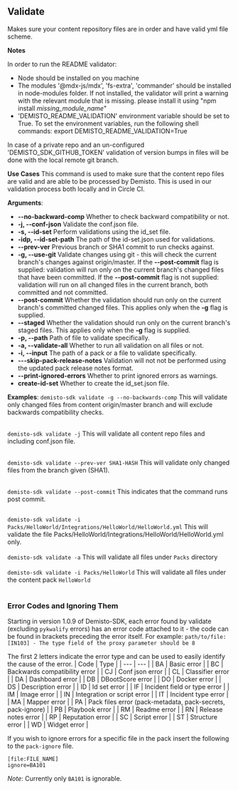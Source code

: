 ## Validate

Makes sure your content repository files are in order and have valid yml file scheme.

**Notes**

In order to run the README validator:
- Node should be installed on you machine
- The modules '@mdx-js/mdx', 'fs-extra', 'commander' should be installed in node-modules folder.
    If not installed, the validator will print a warning with the relevant module that is missing.
    please install it using "npm install *missing_module_name*"
- 'DEMISTO_README_VALIDATION' environment variable should be set to True.
    To set the environment variables, run the following shell commands:
    export DEMISTO_README_VALIDATION=True

In case of a private repo and an un-configured 'DEMISTO_SDK_GITHUB_TOKEN' validation of version bumps in files will be done with the local remote git branch.

**Use Cases**
This command is used to make sure that the content repo files are valid and are able to be processed by Demisto.
This is used in our validation process both locally and in Circle CI.

**Arguments**:
* **--no-backward-comp**
Whether to check backward compatibility or not.
* **-j, --conf-json**
Validate the conf.json file.
* **-s, --id-set**
Perform validations using the id_set file.
* **-idp, --id-set-path**
The path of the id-set.json used for validations.
* **--prev-ver**
Previous branch or SHA1 commit to run checks against.
* **-g, --use-git**
Validate changes using git - this will check the current branch's changes against origin/master.
If the **--post-commit** flag is supplied: validation will run only on the current branch's changed files that have been committed.
If the **--post-commit** flag is not supplied: validation will run on all changed files in the current branch, both committed and not committed.
* **--post-commit**
Whether the validation should run only on the current branch's committed changed files. This applies only when the **-g** flag is supplied.
* **--staged**
Whether the validation should run only on the current branch's staged files. This applies only when the **-g** flag is supplied.
* **-p, --path**
Path of file to validate specifically.
* **-a, --validate-all**
Whether to run all validation on all files or not.
* **-i, --input**
The path of a pack or a file to validate specifically.
* **---skip-pack-release-notes**
Validation will not not be performed using the updated pack release notes format.
* **--print-ignored-errors**
Whether to print ignored errors as warnings.
* **create-id-set**
Whether to create the id_set.json file.

**Examples**:
`demisto-sdk validate -g --no-backwards-comp`
This will validate only changed files from content origin/master branch and will exclude backwards
compatibility checks.
<br><br>

`demisto-sdk validate -j`
This will validate all content repo files and including conf.json file.
<br><br>

`demisto-sdk validate --prev-ver SHA1-HASH`
This will validate only changed files from the branch given (SHA1).
<br><br>

`demisto-sdk validate --post-commit`
This indicates that the command runs post commit.
<br><br>

`demisto-sdk validate -i Packs/HelloWorld/Integrations/HelloWorld/HelloWorld.yml`
This will validate the file Packs/HelloWorld/Integrations/HelloWorld/HelloWorld.yml only.
<br><br>
`demisto-sdk validate -a`
This will validate all files under `Packs` directory
<br><br>
`demisto-sdk validate -i Packs/HelloWorld`
This will validate all files under the content pack `HelloWorld`
<br><br>


### Error Codes and Ignoring Them
Starting in version 1.0.9 of Demisto-SDK, each error found by validate (excluding `pykwalify` errors) has an error
code attached to it - the code can be found in brackets preceding the error itself.
For example: `path/to/file: [IN103] - The type field of the proxy parameter should be 8`

The first 2 letters indicate the error type and can be used to easily identify the cause of the error.
| Code | Type |
| --- | --- |
| BA | Basic error |
| BC | Backwards compatibility error |
| CJ | Conf json error |
| CL | Classifier error |
| DA | Dashboard error |
| DB | DBootScore error |
| DO | Docker error |
| DS | Description error |
| ID | Id set error |
| IF | Incident field or type error |
| IM | Image error |
| IN | Integration or script error |
| IT | Incident type error |
| MA | Mapper error |
| PA | Pack files error (pack-metadata, pack-secrets, pack-ignore) |
| PB | Playbook error |
| RM | Readme error |
| RN | Release notes error |
| RP | Reputation error |
| SC | Script error |
| ST | Structure error |
| WD | Widget error |


If you wish to ignore errors for a specific file in the pack insert the following to the `pack-ignore` file.
```buildoutcfg
[file:FILE_NAME]
ignore=BA101
```

*Note*: Currently only `BA101` is ignorable.
